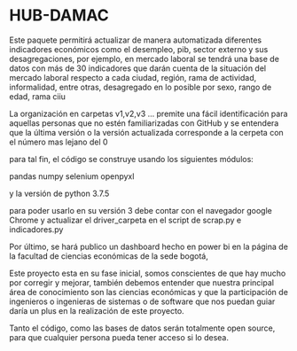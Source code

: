 # HUB-DAMAC

Este paquete permitirá actualizar de manera automatizada diferentes indicadores económicos como el desempleo, pib, sector externo y sus desagregaciones, por ejemplo,
en mercado laboral se tendrá una base de datos con más de 30 indicadores que darán cuenta de la situación del mercado laboral respecto a cada ciudad, región, rama de actividad,
informalidad, entre otras, desagregado en lo posible por sexo, rango de edad, rama ciiu

La organización en carpetas v1,v2,v3 ... premite una fácil identificación para aquellas personas que no estén familiarizadas con GitHub y se entendera que la última versión o la versión actualizada corresponde a la cerpeta con el número mas lejano del 0

para tal fin, el código se construye usando los siguientes módulos:

pandas
numpy
selenium
openpyxl

y la versión de python 3.7.5

para poder usarlo en su versión 3 debe contar con el navegador google Chrome y actualizar el driver_carpeta en el script de scrap.py e indicadores.py 

Por último, se hará publico un dashboard hecho en power bi en la página de la facultad de ciencias económicas de la sede bogotá, 

Este proyecto esta en su fase inicial, somos conscientes de que hay mucho por corregir y mejorar, también debemos entender que nuestra principal área de conocimiento
son las ciencias económicas y que la participación de ingenieros o ingenieras de sistemas o de software que nos puedan guiar daría un plus en la realización de este proyecto.

Tanto el código, como las bases de datos serán totalmente open source, para que cualquier persona pueda tener acceso si lo desea.
